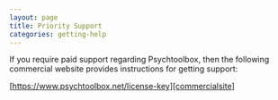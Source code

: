 ```yaml
---
layout: page
title: Priority Support
categories: getting-help
---
```


 If you require paid support regarding Psychtoolbox, then the
 following commercial website provides instructions for getting support:

 [https://www.psychtoolbox.net/license-key][commercialsite]

[commercialsite]: https://www.psychtoolbox.net/license-key

